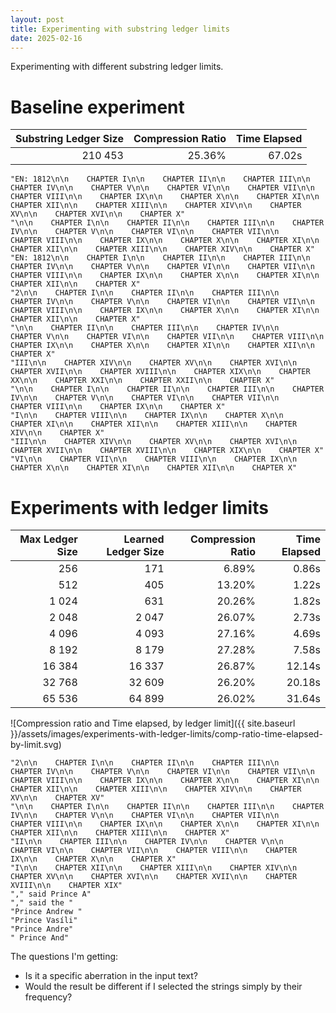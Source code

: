 ```yaml
---
layout: post
title: Experimenting with substring ledger limits
date: 2025-02-16
---
```


Experimenting with different substring ledger limits. 

# Baseline experiment 

| Substring Ledger Size | Compression Ratio | Time Elapsed |
|----------------------:|------------------:|-------------:|
|               210 453 |            25.36% |       67.02s |

```
"EN: 1812\n\n    CHAPTER I\n\n    CHAPTER II\n\n    CHAPTER III\n\n    CHAPTER IV\n\n    CHAPTER V\n\n    CHAPTER VI\n\n    CHAPTER VII\n\n    CHAPTER VIII\n\n    CHAPTER IX\n\n    CHAPTER X\n\n    CHAPTER XI\n\n    CHAPTER XII\n\n    CHAPTER XIII\n\n    CHAPTER XIV\n\n    CHAPTER XV\n\n    CHAPTER XVI\n\n    CHAPTER X"
"\n\n    CHAPTER I\n\n    CHAPTER II\n\n    CHAPTER III\n\n    CHAPTER IV\n\n    CHAPTER V\n\n    CHAPTER VI\n\n    CHAPTER VII\n\n    CHAPTER VIII\n\n    CHAPTER IX\n\n    CHAPTER X\n\n    CHAPTER XI\n\n    CHAPTER XII\n\n    CHAPTER XIII\n\n    CHAPTER XIV\n\n    CHAPTER X"
"EN: 1812\n\n    CHAPTER I\n\n    CHAPTER II\n\n    CHAPTER III\n\n    CHAPTER IV\n\n    CHAPTER V\n\n    CHAPTER VI\n\n    CHAPTER VII\n\n    CHAPTER VIII\n\n    CHAPTER IX\n\n    CHAPTER X\n\n    CHAPTER XI\n\n    CHAPTER XII\n\n    CHAPTER X"
"2\n\n    CHAPTER I\n\n    CHAPTER II\n\n    CHAPTER III\n\n    CHAPTER IV\n\n    CHAPTER V\n\n    CHAPTER VI\n\n    CHAPTER VII\n\n    CHAPTER VIII\n\n    CHAPTER IX\n\n    CHAPTER X\n\n    CHAPTER XI\n\n    CHAPTER XII\n\n    CHAPTER X"
"\n\n    CHAPTER II\n\n    CHAPTER III\n\n    CHAPTER IV\n\n    CHAPTER V\n\n    CHAPTER VI\n\n    CHAPTER VII\n\n    CHAPTER VIII\n\n    CHAPTER IX\n\n    CHAPTER X\n\n    CHAPTER XI\n\n    CHAPTER XII\n\n    CHAPTER X"
"III\n\n    CHAPTER XIV\n\n    CHAPTER XV\n\n    CHAPTER XVI\n\n    CHAPTER XVII\n\n    CHAPTER XVIII\n\n    CHAPTER XIX\n\n    CHAPTER XX\n\n    CHAPTER XXI\n\n    CHAPTER XXII\n\n    CHAPTER X"
"\n\n    CHAPTER I\n\n    CHAPTER II\n\n    CHAPTER III\n\n    CHAPTER IV\n\n    CHAPTER V\n\n    CHAPTER VI\n\n    CHAPTER VII\n\n    CHAPTER VIII\n\n    CHAPTER IX\n\n    CHAPTER X"
"I\n\n    CHAPTER VIII\n\n    CHAPTER IX\n\n    CHAPTER X\n\n    CHAPTER XI\n\n    CHAPTER XII\n\n    CHAPTER XIII\n\n    CHAPTER XIV\n\n    CHAPTER X"
"III\n\n    CHAPTER XIV\n\n    CHAPTER XV\n\n    CHAPTER XVI\n\n    CHAPTER XVII\n\n    CHAPTER XVIII\n\n    CHAPTER XIX\n\n    CHAPTER X"
"VI\n\n    CHAPTER VII\n\n    CHAPTER VIII\n\n    CHAPTER IX\n\n    CHAPTER X\n\n    CHAPTER XI\n\n    CHAPTER XII\n\n    CHAPTER X"
```

# Experiments with ledger limits 

| Max Ledger Size | Learned Ledger Size | Compression Ratio | Time Elapsed |
|----------------:|--------------------:|------------------:|-------------:|
|             256 |                 171 |             6.89% |        0.86s |
|             512 |                 405 |            13.20% |        1.22s |
|           1 024 |                 631 |            20.26% |        1.82s |
|           2 048 |               2 047 |            26.07% |        2.73s |
|           4 096 |               4 093 |            27.16% |        4.69s |
|           8 192 |               8 179 |            27.28% |        7.58s |
|          16 384 |              16 337 |            26.87% |       12.14s |
|          32 768 |              32 609 |            26.20% |       20.18s |
|          65 536 |              64 899 |            26.02% |       31.64s |

![Compression ratio and Time elapsed, by ledger limit]({{ site.baseurl }}/assets/images/experiments-with-ledger-limits/comp-ratio-time-elapsed-by-limit.svg)

```
"2\n\n    CHAPTER I\n\n    CHAPTER II\n\n    CHAPTER III\n\n    CHAPTER IV\n\n    CHAPTER V\n\n    CHAPTER VI\n\n    CHAPTER VII\n\n    CHAPTER VIII\n\n    CHAPTER IX\n\n    CHAPTER X\n\n    CHAPTER XI\n\n    CHAPTER XII\n\n    CHAPTER XIII\n\n    CHAPTER XIV\n\n    CHAPTER XV\n\n    CHAPTER XV"
"\n\n    CHAPTER I\n\n    CHAPTER II\n\n    CHAPTER III\n\n    CHAPTER IV\n\n    CHAPTER V\n\n    CHAPTER VI\n\n    CHAPTER VII\n\n    CHAPTER VIII\n\n    CHAPTER IX\n\n    CHAPTER X\n\n    CHAPTER XI\n\n    CHAPTER XII\n\n    CHAPTER XIII\n\n    CHAPTER X"
"II\n\n    CHAPTER III\n\n    CHAPTER IV\n\n    CHAPTER V\n\n    CHAPTER VI\n\n    CHAPTER VII\n\n    CHAPTER VIII\n\n    CHAPTER IX\n\n    CHAPTER X\n\n    CHAPTER X"
"I\n\n    CHAPTER XII\n\n    CHAPTER XIII\n\n    CHAPTER XIV\n\n    CHAPTER XV\n\n    CHAPTER XVI\n\n    CHAPTER XVII\n\n    CHAPTER XVIII\n\n    CHAPTER XIX"
"," said Prince A"
"," said the "
"Prince Andrew "
"Prince Vasíli"
"Prince Andre"
" Prince And"
```

The questions I'm getting: 
- Is it a specific aberration in the input text? 
- Would the result be different if I selected the strings simply by their frequency? 